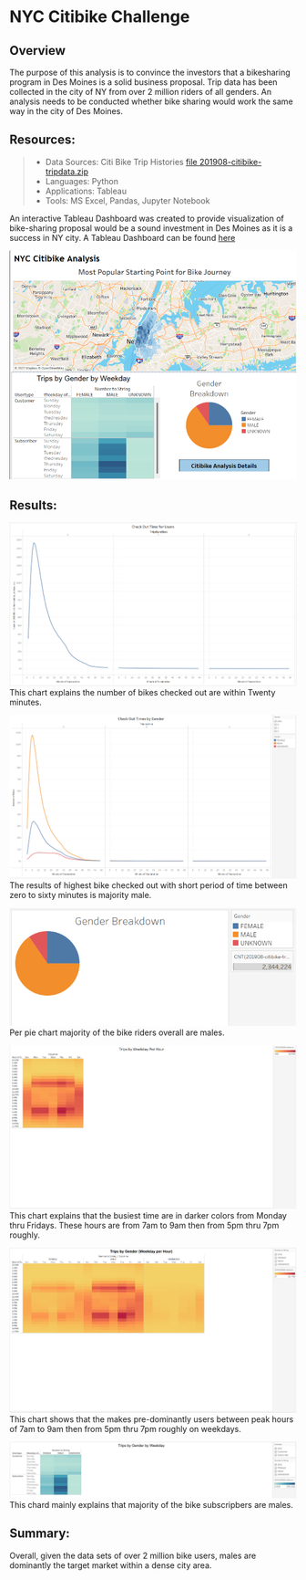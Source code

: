 # NYC Citibike Challenge

## Overview
The purpose of this analysis is to convince the investors that a bikesharing program in Des Moines is a solid business proposal. Trip data has been collected in the city of NY from over 2 million riders of all genders. An analysis needs to be conducted whether bike sharing would work the same way in the city of Des Moines.


## Resources: 
> * Data Sources: Citi Bike Trip Histories [file 201908-citibike-tripdata.zip](https://s3.amazonaws.com/tripdata/index.html)
> * Languages: Python
> * Applications: Tableau
> * Tools: MS Excel, Pandas, Jupyter Notebook


An interactive Tableau Dashboard was created to provide visualization of bike-sharing proposal would be a sound investment in Des Moines as it is a success in NY city. A Tableau Dashboard can be found [here](https://public.tableau.com/views/NYCCitibikeAnalysis_16633539473360/CitibikeDashboard?:language=en-US&:display_count=n&:origin=viz_share_link)

![NYC Citibike Dashboard](Resources/NYC%20Citibike%20Dashboard.png)

## Results: 

![Check out Time ofr Users](Resources/Check%20Out%20Time%20for%20Users.png)
This chart explains the number of bikes checked out are within Twenty minutes. 

![Check Out Times by Gender](Resources/Check%20Out%20Times%20by%20Gender.png)
The results of highest bike checked out with short period of time between zero to sixty minutes is majority male.


![Gender Breakdown](Resources/Gender%20Breakdown.png)
Per pie chart majority of the bike riders overall are males.

![Trips by Weekdays per Hour](Resources/Trips%20by%20Weeday%20per%20Hour.png)
This chart  explains that the busiest time are in darker colors from Monday thru Fridays. These hours are from 7am to 9am then from 5pm thru 7pm roughly. 


![Trips by Gender (Weekday per Hour)](Resources/Trips%20by%20Gender_Weekday%20per%20Hour.png)
This chart shows that the makes pre-dominantly users between peak hours of 7am to 9am then from 5pm thru 7pm roughly on weekdays. 



![Trips by Gender by Weekday](Resources/Trips%20by%20Gender_by%20Weekday.png)
This chard mainly explains that majority of the bike subscripbers are males.



## Summary: 
Overall, given the data sets of over 2 million bike users, males are dominantly the target market within a dense city area. 

